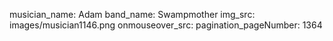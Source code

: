 musician_name: Adam
band_name: Swampmother
img_src: images/musician1146.png
onmouseover_src: 
pagination_pageNumber: 1364